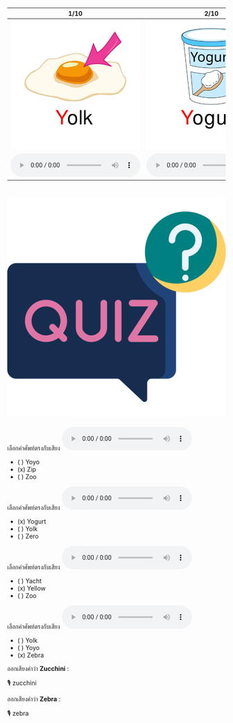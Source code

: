 <div class="carrousel">


|1/10|2/10|3/10|4/10|5/10|6/10|7/10|8/10|9/10|10/10|
| :----: | :----: | :----: | :----: | :----: | :----: | :----: | :----: | :----: | :----: |
|![](/media/img/Y-Z__Yolk.svg)|![](/media/img/Y-Z__Yogurt.svg)|![](/media/img/Y-Z__Yellow.svg)|![](/media/img/Y-Z__Yoyo.svg)|![](/media/img/Y-Z__Zip.svg)|![](/media/img/Y-Z__Yacht.svg)|![](/media/img/Y-Z__Zoo.svg)|![](/media/img/Y-Z__Zebra.svg)|![](/media/img/Y-Z__Zero.svg)|![](/media/img/Y-Z__Zucchini.svg)|
|![](/media/audio/Yolk.mp3)|![](/media/audio/Yogurt.mp3)|![](/media/audio/Yellow.mp3)|![](/media/audio/Yoyo.mp3)|![](/media/audio/Zip.mp3)|![](/media/audio/Yacht.mp3)|![](/media/audio/Zoo.mp3)|![](/media/audio/Zebra.mp3)|![](/media/audio/Zero.mp3)|![](/media/audio/Zucchini.mp3)|

</div>



# ![icon](/media/icons/quiz.svg) 


เลือกคำศัพท์ตรงกับเสียง ![](/media/audio/Zip.mp3) 
 - ( ) Yoyo
 - (x) Zip
 - ( ) Zoo


เลือกคำศัพท์ตรงกับเสียง ![](/media/audio/Yogurt.mp3) 
 - (x) Yogurt
 - ( ) Yolk
 - ( ) Zero


เลือกคำศัพท์ตรงกับเสียง ![](/media/audio/Yellow.mp3) 
 - ( ) Yacht
 - (x) Yellow
 - ( ) Zoo


เลือกคำศัพท์ตรงกับเสียง ![](/media/audio/Zebra.mp3) 
 - ( ) Yolk
 - ( ) Yoyo
 - (x) Zebra

ออกเสียงคำว่า **Zucchini** :

🎙️ zucchini

ออกเสียงคำว่า **Zebra** :

🎙️ zebra

